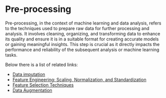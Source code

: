 # Pre-processing

Pre-processing, in the context of machine learning and data analysis, refers to the techniques used to prepare raw data for further processing and analysis. It involves cleaning, organizing, and transforming data to enhance its quality and ensure it is in a suitable format for creating accurate models or gaining meaningful insights. This step is crucial as it directly impacts the performance and reliability of the subsequent analysis or machine learning tasks.

Below there is a list of related links:

* [Data imputation](https://towardsdatascience.com/filling-in-the-gaps-imputation-3-ways-6056c09b6417)
* [Feature Engineering: Scaling, Normalization, and Standardization](https://www.analyticsvidhya.com/blog/2020/04/feature-scaling-machine-learning-normalization-standardization/)
* [Feature Selection Techniques](https://www.analyticsvidhya.com/blog/2020/10/feature-selection-techniques-in-machine-learning/)
* [Data Augmentation](https://neptune.ai/blog/data-augmentation-in-python)
